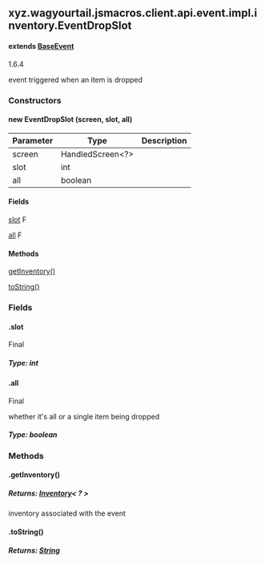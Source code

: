 

xyz.wagyourtail.jsmacros.client.api.event.impl.inventory.EventDropSlot
----------------------------------------------------------------------

#### extends [BaseEvent](1.9.2/xyz/wagyourtail/jsmacros/core/event/BaseEvent.html)

1.6.4

event triggered when an item is dropped

### Constructors

#### new EventDropSlot (screen, slot, all)

| Parameter | Type | Description |
|---|---|---|
| screen | HandledScreen<?> |  |
| slot | int |  |
| all | boolean |  |



#### Fields

[slot](1.9.2/)
F


[all](1.9.2/)
F



#### Methods

[getInventory()](#getInventory-)


[toString()](#toString-)



### Fields

#### .slot

Final

##### Type: int



#### .all

Final

whether it's all or a single item being dropped


##### Type: boolean



### Methods

#### .getInventory()


##### Returns: [Inventory](1.9.2/xyz/wagyourtail/jsmacros/client/api/classes/inventory/Inventory.html)< ? >

inventory associated with the event



#### .toString()


##### Returns: [String](https://docs.oracle.com/javase/8/docs/api/index.html?java/lang/String.html)





